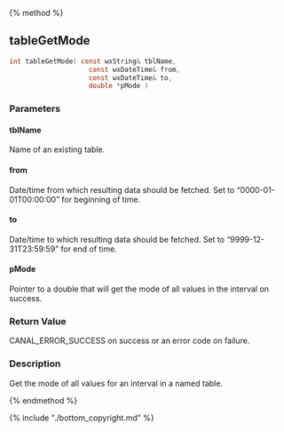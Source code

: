 
{% method %}
## tableGetMode

```c
int tableGetMode( const wxString& tblName, 
                    const wxDateTime& from, 
                    const wxDateTime& to,
                    double *pMode )
```

### Parameters

#### tblName
Name of an existing table.

#### from
Date/time from which resulting data should be fetched. Set to “0000-01-01T00:00:00” for beginning of time.

#### to
Date/time to which resulting data should be fetched. Set to “9999-12-31T23:59:59” for end of time.

#### pMode
Pointer to a double that will get the mode of all values in the interval on success.

### Return Value
CANAL_ERROR_SUCCESS on success or an error code on failure. 

### Description
Get the mode of all values for an interval in a named table. 

{% endmethod %}

{% include "./bottom_copyright.md" %}